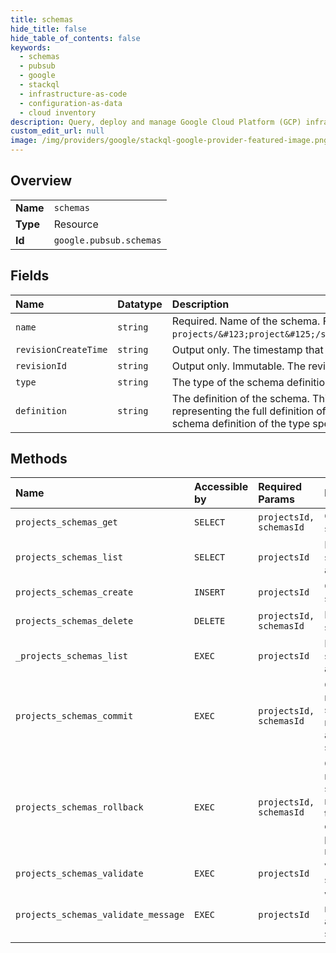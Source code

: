 ```yaml
---
title: schemas
hide_title: false
hide_table_of_contents: false
keywords:
  - schemas
  - pubsub
  - google    
  - stackql
  - infrastructure-as-code
  - configuration-as-data
  - cloud inventory
description: Query, deploy and manage Google Cloud Platform (GCP) infrastructure and resources using SQL
custom_edit_url: null
image: /img/providers/google/stackql-google-provider-featured-image.png
---
```

  
    

## Overview
<table><tbody>
<tr><td><b>Name</b></td><td><code>schemas</code></td></tr>
<tr><td><b>Type</b></td><td>Resource</td></tr>
<tr><td><b>Id</b></td><td><code>google.pubsub.schemas</code></td></tr>
</tbody></table>

## Fields
| Name | Datatype | Description |
|:-----|:---------|:------------|
| `name` | `string` | Required. Name of the schema. Format is `projects/&#123;project&#125;/schemas/&#123;schema&#125;`. |
| `revisionCreateTime` | `string` | Output only. The timestamp that the revision was created. |
| `revisionId` | `string` | Output only. Immutable. The revision ID of the schema. |
| `type` | `string` | The type of the schema definition. |
| `definition` | `string` | The definition of the schema. This should contain a string representing the full definition of the schema that is a valid schema definition of the type specified in `type`. |
## Methods
| Name | Accessible by | Required Params | Description |
|:-----|:--------------|:----------------|:------------|
| `projects_schemas_get` | `SELECT` | `projectsId, schemasId` | Gets a schema. |
| `projects_schemas_list` | `SELECT` | `projectsId` | Lists schemas in a project. |
| `projects_schemas_create` | `INSERT` | `projectsId` | Creates a schema. |
| `projects_schemas_delete` | `DELETE` | `projectsId, schemasId` | Deletes a schema. |
| `_projects_schemas_list` | `EXEC` | `projectsId` | Lists schemas in a project. |
| `projects_schemas_commit` | `EXEC` | `projectsId, schemasId` | Commits a new schema revision to an existing schema. |
| `projects_schemas_rollback` | `EXEC` | `projectsId, schemasId` | Creates a new schema revision that is a copy of the provided revision_id. |
| `projects_schemas_validate` | `EXEC` | `projectsId` | Validates a schema. |
| `projects_schemas_validate_message` | `EXEC` | `projectsId` | Validates a message against a schema. |
